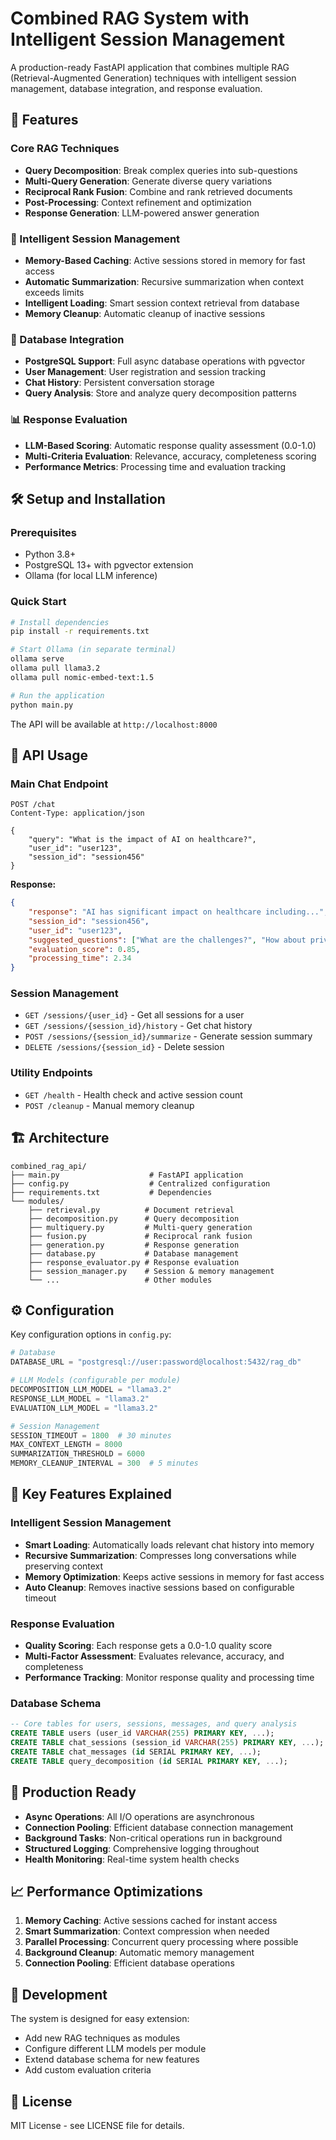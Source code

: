 # Combined RAG System with Intelligent Session Management

A production-ready FastAPI application that combines multiple RAG (Retrieval-Augmented Generation) techniques with intelligent session management, database integration, and response evaluation.

## 🚀 Features

### Core RAG Techniques
- **Query Decomposition**: Break complex queries into sub-questions
- **Multi-Query Generation**: Generate diverse query variations  
- **Reciprocal Rank Fusion**: Combine and rank retrieved documents
- **Post-Processing**: Context refinement and optimization
- **Response Generation**: LLM-powered answer generation

### 🧠 Intelligent Session Management
- **Memory-Based Caching**: Active sessions stored in memory for fast access
- **Automatic Summarization**: Recursive summarization when context exceeds limits
- **Intelligent Loading**: Smart session context retrieval from database
- **Memory Cleanup**: Automatic cleanup of inactive sessions

### 💾 Database Integration
- **PostgreSQL Support**: Full async database operations with pgvector
- **User Management**: User registration and session tracking
- **Chat History**: Persistent conversation storage
- **Query Analysis**: Store and analyze query decomposition patterns

### 📊 Response Evaluation
- **LLM-Based Scoring**: Automatic response quality assessment (0.0-1.0)
- **Multi-Criteria Evaluation**: Relevance, accuracy, completeness scoring
- **Performance Metrics**: Processing time and evaluation tracking

## 🛠️ Setup and Installation

### Prerequisites
- Python 3.8+
- PostgreSQL 13+ with pgvector extension
- Ollama (for local LLM inference)

### Quick Start
```bash
# Install dependencies
pip install -r requirements.txt

# Start Ollama (in separate terminal)
ollama serve
ollama pull llama3.2
ollama pull nomic-embed-text:1.5

# Run the application
python main.py
```

The API will be available at `http://localhost:8000`

## 📡 API Usage

### Main Chat Endpoint
```http
POST /chat
Content-Type: application/json

{
    "query": "What is the impact of AI on healthcare?",
    "user_id": "user123",
    "session_id": "session456"
}
```

**Response:**
```json
{
    "response": "AI has significant impact on healthcare including...",
    "session_id": "session456", 
    "user_id": "user123",
    "suggested_questions": ["What are the challenges?", "How about privacy?"],
    "evaluation_score": 0.85,
    "processing_time": 2.34
}
```

### Session Management
- `GET /sessions/{user_id}` - Get all sessions for a user
- `GET /sessions/{session_id}/history` - Get chat history
- `POST /sessions/{session_id}/summarize` - Generate session summary
- `DELETE /sessions/{session_id}` - Delete session

### Utility Endpoints
- `GET /health` - Health check and active session count
- `POST /cleanup` - Manual memory cleanup

## 🏗️ Architecture

```
combined_rag_api/
├── main.py                    # FastAPI application
├── config.py                  # Centralized configuration  
├── requirements.txt           # Dependencies
└── modules/
    ├── retrieval.py          # Document retrieval
    ├── decomposition.py      # Query decomposition
    ├── multiquery.py         # Multi-query generation
    ├── fusion.py             # Reciprocal rank fusion
    ├── generation.py         # Response generation
    ├── database.py           # Database management
    ├── response_evaluator.py # Response evaluation
    ├── session_manager.py    # Session & memory management
    └── ...                   # Other modules
```

## ⚙️ Configuration

Key configuration options in `config.py`:

```python
# Database
DATABASE_URL = "postgresql://user:password@localhost:5432/rag_db"

# LLM Models (configurable per module)
DECOMPOSITION_LLM_MODEL = "llama3.2"
RESPONSE_LLM_MODEL = "llama3.2" 
EVALUATION_LLM_MODEL = "llama3.2"

# Session Management
SESSION_TIMEOUT = 1800  # 30 minutes
MAX_CONTEXT_LENGTH = 8000
SUMMARIZATION_THRESHOLD = 6000
MEMORY_CLEANUP_INTERVAL = 300  # 5 minutes
```

## 🎯 Key Features Explained

### Intelligent Session Management
- **Smart Loading**: Automatically loads relevant chat history into memory
- **Recursive Summarization**: Compresses long conversations while preserving context
- **Memory Optimization**: Keeps active sessions in memory for fast access
- **Auto Cleanup**: Removes inactive sessions based on configurable timeout

### Response Evaluation
- **Quality Scoring**: Each response gets a 0.0-1.0 quality score
- **Multi-Factor Assessment**: Evaluates relevance, accuracy, and completeness
- **Performance Tracking**: Monitor response quality and processing time

### Database Schema
```sql
-- Core tables for users, sessions, messages, and query analysis
CREATE TABLE users (user_id VARCHAR(255) PRIMARY KEY, ...);
CREATE TABLE chat_sessions (session_id VARCHAR(255) PRIMARY KEY, ...);
CREATE TABLE chat_messages (id SERIAL PRIMARY KEY, ...);
CREATE TABLE query_decomposition (id SERIAL PRIMARY KEY, ...);
```

## 🚀 Production Ready

- **Async Operations**: All I/O operations are asynchronous
- **Connection Pooling**: Efficient database connection management
- **Background Tasks**: Non-critical operations run in background
- **Structured Logging**: Comprehensive logging throughout
- **Health Monitoring**: Real-time system health checks

## 📈 Performance Optimizations

1. **Memory Caching**: Active sessions cached for instant access
2. **Smart Summarization**: Context compression when needed
3. **Parallel Processing**: Concurrent query processing where possible
4. **Background Cleanup**: Automatic memory management
5. **Connection Pooling**: Efficient database operations

## 🔧 Development

The system is designed for easy extension:
- Add new RAG techniques as modules
- Configure different LLM models per module
- Extend database schema for new features
- Add custom evaluation criteria

## 📄 License

MIT License - see LICENSE file for details.
